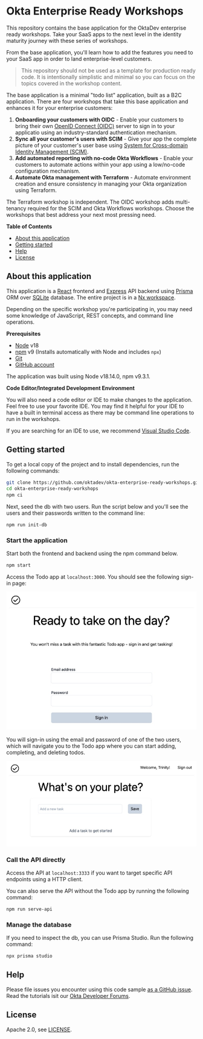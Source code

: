 # Okta Enterprise Ready Workshops

This repository contains the base application for the OktaDev enterprise ready workshops. Take your SaaS apps to the next level in the identity maturity journey with these series of workshops. 

From the base application, you'll learn how to add the features you need to your SaaS app in order to land enterprise-level customers.

> This repository should not be used as a template for production ready code. It is intentionally simplistic and minimal so you can focus on the topics covered in the workshop content.

The base application is a minimal "todo list" application, built as a B2C application. There are four workshops that take this base application and enhances it for your enterprise customers:

1. **Onboarding your customers with OIDC** - Enable your customers to bring their own [OpenID Connect (OIDC)](https://openid.net/developers/how-connect-works/) server to sign in to your applicatio using an industry-standard authentication mechanism.
2. **Sync all your customer's users with SCIM** - Give your app the complete picture of your customer's user base using [System for Cross-domain Identity Management (SCIM)](https://scim.cloud/).
3. **Add automated reporting with no-code Okta Workflows** - Enable your customers to automate actions within your app using a low/no-code configuration mechanism.
4. **Automate Okta management with Terraform** - Automate environment creation and ensure consistency in managing your Okta organization using Terraform.

The Terraform workshop is independent. The OIDC workshop adds multi-tenancy required for the SCIM and Okta Workflows workshops. Choose the workshops that best address your next most pressing need.

**Table of Contents**

* [About this application](#about-this-application)
* [Getting started](#getting-started)
* [Help](#help)
* [License](#license)

## About this application

This application is a [React](https://react.dev/) frontend and [Express](https://expressjs.com/) API backend using [Prisma](https://www.prisma.io/) ORM over [SQLite](https://www.sqlite.org/index.html) database. The entire project is in a [Nx workspace](https://nx.dev/).

Depending on the specific workshop you're participating in, you may need some knowledge of JavaScript, REST concepts, and command line operations.

**Prerequisites**

* [Node](https://nodejs.org/en) v18
* [npm](https://www.npmjs.com/) v9 (Installs automatically with Node and includes `npx`)
* [Git](https://git-scm.com/)
* [GitHub account](https://github.com/)

The application was built using Node v18.14.0, npm v9.3.1.

**Code Editor/Integrated Development Environment**

You will also need a code editor or IDE to make changes to the application. Feel free to use your favorite IDE. You may find it helpful for your IDE to have a built in terminal access as there may be command line operations to run in the workshops.

If you are searching for an IDE to use, we recommend [Visual Studio Code](https://code.visualstudio.com/).

## Getting started

To get a local copy of the project and to install dependencies, run the following commands:

```bash
git clone https://github.com/oktadev/okta-enterprise-ready-workshops.git
cd okta-enterprise-ready-workshops
npm ci
```

Next, seed the db with two users. Run the script below and you'll see the users and their passwords written to the command line:

```bash
npm run init-db
```

### Start the application

Start both the frontend and backend using the npm command below.

```bash
npm start
```

Access the Todo app at `localhost:3000`. You should see the following sign-in page:

![Screenshot of initial sign-in](./readme-assets/signin.jpg)

You will sign-in using the email and password of one of the two users, which will navigate you to the Todo app where you can start adding, completing, and deleting todos.

![Screenshot of todo list](./readme-assets/todolist.jpg)

### Call the API directly

Access the API at `localhost:3333` if you want to target specific API endpoints using a HTTP client.

You can also serve the API without the Todo app by running the following command:

```bash
npm run serve-api
```

### Manage the database

If you need to inspect the db, you can use Prisma Studio. Run the following command:

```bash
npx prisma studio
```

## Help

Please file issues you encounter using this code sample [as a GitHub issue](https://github.com/oktadev/okta-enterprise-ready-workshops/issues). Read the tutorials isit our [Okta Developer Forums](https://devforum.okta.com/).

## License

Apache 2.0, see [LICENSE](LICENSE).
